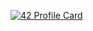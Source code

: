 [![42 Profile Card](https://1337-readme.vercel.app/api/profile?cursus=42cursus&dark=true&email=hide&login=mattif)](https://github.com/mohouyizme/1337-readme)
